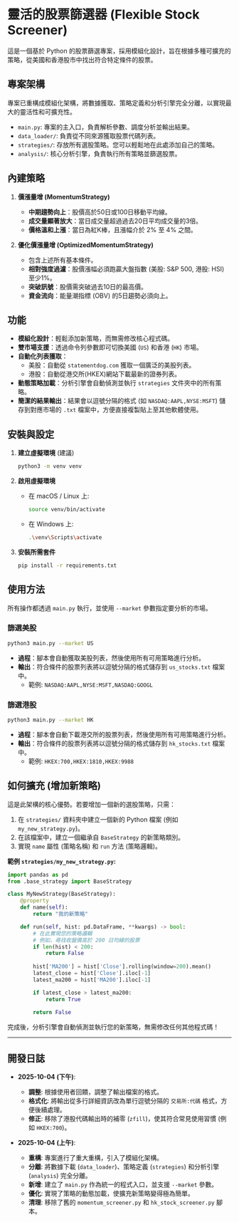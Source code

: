 
# 靈活的股票篩選器 (Flexible Stock Screener)

這是一個基於 Python 的股票篩選專案，採用模組化設計，旨在根據多種可擴充的策略，從美國和香港股市中找出符合特定條件的股票。

## 專案架構

專案已重構成模組化架構，將數據獲取、策略定義和分析引擎完全分離，以實現最大的靈活性和可擴充性。

-   `main.py`: 專案的主入口，負責解析參數、調度分析並輸出結果。
-   `data_loader/`: 負責從不同來源獲取股票代碼列表。
-   `strategies/`: 存放所有選股策略。您可以輕鬆地在此處添加自己的策略。
-   `analysis/`: 核心分析引擎，負責執行所有策略並篩選股票。

## 內建策略

1.  **價漲量增 (MomentumStrategy)**
    -   **中期趨勢向上**：股價高於50日或100日移動平均線。
    -   **成交量顯著放大**：當日成交量超過過去20日平均成交量的3倍。
    -   **價格溫和上漲**：當日為紅K棒，且漲幅介於 2% 至 4% 之間。

2.  **優化價漲量增 (OptimizedMomentumStrategy)**
    -   包含上述所有基本條件。
    -   **相對強度過濾**：股價漲幅必須跑贏大盤指數 (美股: S&P 500, 港股: HSI) 至少1%。
    -   **突破訊號**：股價需突破過去10日的最高價。
    -   **資金流向**：能量潮指標 (OBV) 的5日趨勢必須向上。

## 功能

-   **模組化設計**：輕鬆添加新策略，而無需修改核心程式碼。
-   **雙市場支援**：透過命令列參數即可切換美國 (`US`) 和香港 (`HK`) 市場。
-   **自動化列表獲取**：
    -   美股：自動從 `statementdog.com` 獲取一個廣泛的美股列表。
    -   港股：自動從港交所(HKEX)網站下載最新的證券列表。
-   **動態策略加載**：分析引擎會自動偵測並執行 `strategies` 文件夾中的所有策略。
-   **簡潔的結果輸出**：結果會以逗號分隔的格式 (如 `NASDAQ:AAPL,NYSE:MSFT`) 儲存到對應市場的 `.txt` 檔案中，方便直接複製貼上至其他軟體使用。

## 安裝與設定

1.  **建立虛擬環境** (建議)
    ```bash
    python3 -m venv venv
    ```

2.  **啟用虛擬環境**
    -   在 macOS / Linux 上:
        ```bash
        source venv/bin/activate
        ```
    -   在 Windows 上:
        ```bash
        .\venv\Scripts\activate
        ```

3.  **安裝所需套件**
    ```bash
    pip install -r requirements.txt
    ```

## 使用方法

所有操作都透過 `main.py` 執行，並使用 `--market` 參數指定要分析的市場。

### 篩選美股

```bash
python3 main.py --market US
```
-   **過程**：腳本會自動獲取美股列表，然後使用所有可用策略進行分析。
-   **輸出**：符合條件的股票列表將以逗號分隔的格式儲存到 `us_stocks.txt` 檔案中。
    -   範例: `NASDAQ:AAPL,NYSE:MSFT,NASDAQ:GOOGL`

### 篩選港股

```bash
python3 main.py --market HK
```
-   **過程**：腳本會自動下載港交所的股票列表，然後使用所有可用策略進行分析。
-   **輸出**：符合條件的股票列表將以逗號分隔的格式儲存到 `hk_stocks.txt` 檔案中。
    -   範例: `HKEX:700,HKEX:1810,HKEX:9988`

## 如何擴充 (增加新策略)

這是此架構的核心優勢。若要增加一個新的選股策略，只需：

1.  在 `strategies/` 資料夾中建立一個新的 Python 檔案 (例如 `my_new_strategy.py`)。
2.  在該檔案中，建立一個繼承自 `BaseStrategy` 的新策略類別。
3.  實現 `name` 屬性 (策略名稱) 和 `run` 方法 (策略邏輯)。

**範例 `strategies/my_new_strategy.py`:**
```python
import pandas as pd
from .base_strategy import BaseStrategy

class MyNewStrategy(BaseStrategy):
    @property
    def name(self):
        return "我的新策略"

    def run(self, hist: pd.DataFrame, **kwargs) -> bool:
        # 在此實現您的策略邏輯
        # 例如，尋找收盤價高於 200 日均線的股票
        if len(hist) < 200:
            return False
        
        hist['MA200'] = hist['Close'].rolling(window=200).mean()
        latest_close = hist['Close'].iloc[-1]
        latest_ma200 = hist['MA200'].iloc[-1]

        if latest_close > latest_ma200:
            return True
        
        return False
```
完成後，分析引擎會自動偵測並執行您的新策略，無需修改任何其他程式碼！

---

## 開發日誌

-   **2025-10-04 (下午)**:
    -   **調整**: 根據使用者回饋，調整了輸出檔案的格式。
    -   **格式化**: 將輸出從多行詳細資訊改為單行逗號分隔的 `交易所:代碼` 格式，方便後續處理。
    -   **修正**: 移除了港股代碼輸出時的補零 (`zfill`)，使其符合常見使用習慣 (例如 `HKEX:700`)。

-   **2025-10-04 (上午)**:
    -   **重構**: 專案進行了重大重構，引入了模組化架構。
    -   **分離**: 將數據下載 (`data_loader`)、策略定義 (`strategies`) 和分析引擎 (`analysis`) 完全分離。
    -   **新增**: 建立了 `main.py` 作為統一的程式入口，並支援 `--market` 參數。
    -   **優化**: 實現了策略的動態加載，使擴充新策略變得極為簡單。
    -   **清理**: 移除了舊的 `momentum_screener.py` 和 `hk_stock_screener.py` 腳本。
